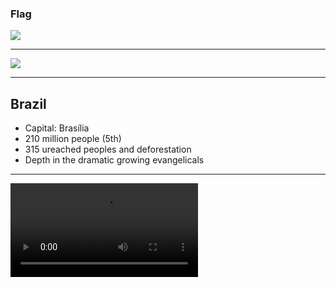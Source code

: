 ### Flag

![](https://upload.wikimedia.org/wikipedia/en/0/05/Flag_of_Brazil.svg)

---

![](https://upload.wikimedia.org/wikipedia/commons/b/bc/BRA_orthographic.svg)

---

## Brazil

- Capital: Brasília
- 210 million people (5th)
- 315 ureached peoples and deforestation
- Depth in the dramatic growing evangelicals

---

![](https://storage.cloud.google.com/prayer-videos/country/brazil.mp4)
